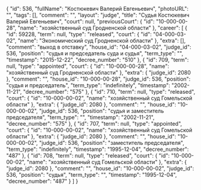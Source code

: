 {
    "id": 536,
    "fullName": "Костюкевич Валерий Евгеньевич",
    "photoURL": "",
    "tags": [],
    "comment": "",
    "layout": "judge",
    "title": "Судья Костюкевич Валерий Евгеньевич",
    "court": null,
    "previousCourt": {
        "id": "10-000-00-28",
        "name": "хозяйственный суд Гродненской области"
    },
    "career": [
        {
            "id": 59228,
            "term": null,
            "type": "released",
            "court": {
                "id": "04-000-03-02",
                "name": "Экономический суд Гродненской области"
            },
            "extra": [],
            "comment": "выход в отставку",
            "house_id": "04-000-03-02",
            "judge_id": 536,
            "position": "судья и председатель суда и судья",
            "term_type": "",
            "timestamp": "2015-12-22",
            "decree_number": "510"
        },
        {
            "id": 709,
            "term": null,
            "type": "appointed",
            "court": {
                "id": "10-000-00-28",
                "name": "хозяйственный суд Гродненской области"
            },
            "extra": {
                "judge_id": 2080
            },
            "comment": "",
            "house_id": "10-000-00-28",
            "judge_id": 536,
            "position": "судья и председатель",
            "term_type": "indefinitely",
            "timestamp": "2002-11-21",
            "decree_number": "575"
        },
        {
            "id": 710,
            "term": null,
            "type": "released",
            "court": {
                "id": "10-000-00-02",
                "name": "хозяйственный суд Гомельской области"
            },
            "extra": {
                "judge_id": 2080
            },
            "comment": "",
            "house_id": "10-000-00-02",
            "judge_id": 536,
            "position": "судья и заместитель председателя",
            "term_type": "",
            "timestamp": "2002-11-21",
            "decree_number": "575"
        },
        {
            "id": 707,
            "term": null,
            "type": "appointed",
            "court": {
                "id": "10-000-00-02",
                "name": "хозяйственный суд Гомельской области"
            },
            "extra": {
                "judge_id": 2080
            },
            "comment": "",
            "house_id": "10-000-00-02",
            "judge_id": 536,
            "position": "заместитель председателя",
            "term_type": "indefinitely",
            "timestamp": "1995-12-04",
            "decree_number": "487"
        },
        {
            "id": 708,
            "term": null,
            "type": "released",
            "court": {
                "id": "10-000-00-02",
                "name": "хозяйственный суд Гомельской области"
            },
            "extra": {
                "judge_id": 2080
            },
            "comment": "",
            "house_id": "10-000-00-02",
            "judge_id": 536,
            "position": "судья",
            "term_type": "",
            "timestamp": "1995-12-04",
            "decree_number": "487"
        }
    ]
}